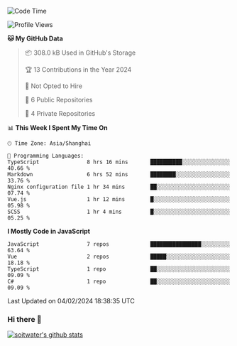<!--START_SECTION:waka-->
![Code Time](http://img.shields.io/badge/Code%20Time-3%2C108%20hrs%2052%20mins-blue)

![Profile Views](http://img.shields.io/badge/Profile%20Views-0-blue)

**🐱 My GitHub Data** 

> 📦 308.0 kB Used in GitHub's Storage 
 > 
> 🏆 13 Contributions in the Year 2024
 > 
> 🚫 Not Opted to Hire
 > 
> 📜 6 Public Repositories 
 > 
> 🔑 4 Private Repositories 
 > 
📊 **This Week I Spent My Time On** 

```text
🕑︎ Time Zone: Asia/Shanghai

💬 Programming Languages: 
TypeScript               8 hrs 16 mins       ██████████░░░░░░░░░░░░░░░   40.66 % 
Markdown                 6 hrs 52 mins       ████████░░░░░░░░░░░░░░░░░   33.76 % 
Nginx configuration file 1 hr 34 mins        ██░░░░░░░░░░░░░░░░░░░░░░░   07.74 % 
Vue.js                   1 hr 12 mins        █░░░░░░░░░░░░░░░░░░░░░░░░   05.98 % 
SCSS                     1 hr 4 mins         █░░░░░░░░░░░░░░░░░░░░░░░░   05.25 % 
```

**I Mostly Code in JavaScript** 

```text
JavaScript               7 repos             ████████████████░░░░░░░░░   63.64 % 
Vue                      2 repos             █████░░░░░░░░░░░░░░░░░░░░   18.18 % 
TypeScript               1 repo              ██░░░░░░░░░░░░░░░░░░░░░░░   09.09 % 
C#                       1 repo              ██░░░░░░░░░░░░░░░░░░░░░░░   09.09 % 
```




 Last Updated on 04/02/2024 18:38:35 UTC
<!--END_SECTION:waka-->

### Hi there 👋
[![soitwater's github stats](https://github-readme-stats.vercel.app/api?username=soitwater)](https://github.com/soitwater/github-readme-stats)
